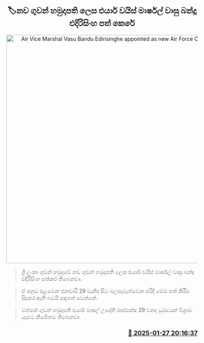 <p align='center'><b><h2 align='center' title='Air Vice Marshal Vasu Bandu Edirisinghe appointed as new Air Force Commander'>🏷නව ගුවන් හමුදාපති ලෙස එයාර් වයිස් මාර්ෂල් වාසු බන්දු එදිරිසිංහ පත් කෙරේ</h2></b></p>
<p align='center'><img src='https://helakuru.sgp1.cdn.digitaloceanspaces.com/esana/images/lib/wasu-bandu.jpg' width='600' alt='Air Vice Marshal Vasu Bandu Edirisinghe appointed as new Air Force Commander'></p>

> ශ්‍රී ලංකා ගුවන් හමුදාවේ නව ගුවන් හමුදාපති ලෙස එයාර් වයිස් මාර්ෂල් වාසු බන්දු එදිරිසිංහ පත්කර තිබෙනවා.

> ඒ අනුව එළඹෙන ජනවාරි 29 වැනිදා සිට බලපැවැත්වෙන පරිදි මෙම පත් කිරීම සිදුකර ඇති බවයි සඳහන් වෙන්නේ.

> වත්මන් ගුවන් හමුදාපති එයාර් මාෂල් උදේනි රාජපක්ෂ 29 වනදා ධුරයෙන් විශ්‍රාම යෑමට නියමිතව තිබෙනවා.



<h3 align='right'><a href='https://www.helakuru.lk/esana/p/106937/'>📅 2025-01-27 20:16:37</a></h3>

